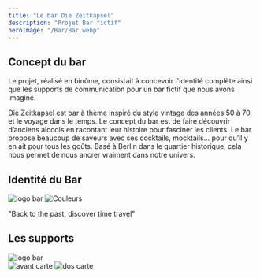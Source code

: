 ```yaml
---
title: "Le bar Die Zeitkapsel"
description: "Projet Bar fictif"
heroImage: "/Bar/Bar.webp"
---
```




<section>
 <h2 classname="mb-4 font-Aquire text-white text-xl lg:text-2xl"> Concept du bar </h2>
 <p classname="text-base text-white"> Le projet, réalisé en binôme, consistait à concevoir l'identité complète ainsi que les supports de communication pour un bar fictif que nous avons imaginé.<p>
 <p classname="text-base text-white"> Die Zeitkapsel est bar à thème inspiré du style vintage des années 50 à 70 et le voyage dans le temps. Le concept du bar est de faire découvrir d’anciens alcools en racontant leur histoire pour fasciner les clients. Le bar propose beaucoup de saveurs avec ses cocktails, mocktails... pour qu’il y en ait pour tous les goûts. Basé à Berlin dans le quartier historique, cela nous permet de nous ancrer vraiment dans notre univers. </p>
</section>

<section> 
<h2 classname="mb-4 font-Aquire text-white text-xl lg:text-2xl"> Identité du Bar </h2>
 <div classname="flex flex-col justify-center"> 
    <img classname="w-44" src="/Bar/logo-Bar.webp" alt="logo bar"/>
    <img classname="mb-4 w-52" src="/Bar/Colors-bar.webp" alt="Couleurs"/>
    <p  class="font-Merriweather text-base text-white max-w-full md:max-w-md"> "Back to the past, discover time travel" </p>
    <div class="mb-4 border-t-2 border-grayish-blue"></div>

 </div>
</section>

<section>
  <h2 class="mb-4 font-Aquire text-white text-xl lg:text-2xl"> Les supports </h2>
  <div class="grid grid-cols-2 lg:grid-cols-3 gap-4">
    <img class="w-44 lg:w-64" src="/Bar/Affiche-bar.webp" alt="logo bar"/>
    <div class="flex flex-col">
      <img class="w-44 lg:w-64" src="/Bar/carte-visite.webp" alt="avant carte"/>
      <img class="w-44 lg:w-64 mt-4" src="/Bar/carte-visite-back.webp" alt="dos carte"/>
    </div>
  </div>
</section>
